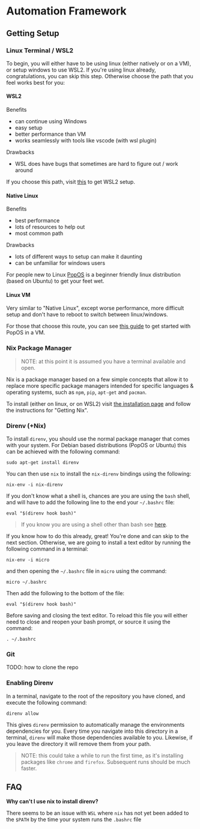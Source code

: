 # Automation Framework

## Getting Setup

### Linux Terminal / WSL2

To begin, you will either have to be using linux (either natively or on a VM), or setup windows to use WSL2. If you're using
linux already, congratulations, you can skip this step. Otherwise choose the path that you feel works best for you:

#### WSL2

Benefits
* can continue using Windows
* easy setup
* better performance than VM
* works seamlessly with tools like vscode (with wsl plugin)

Drawbacks
* WSL does have bugs that sometimes are hard to figure out / work around

If you choose this path, visit [this](https://docs.microsoft.com/en-us/windows/wsl/install-win10) to get WSL2 setup.

#### Native Linux

Benefits
* best performance
* lots of resources to help out
* most common path

Drawbacks
* lots of different ways to setup can make it daunting
* can be unfamiliar for windows users

For people new to Linux [PopOS](https://pop.system76.com/) is a beginner friendly linux distribution (based on Ubuntu)
to get your feet wet.

#### Linux VM

Very similar to "Native Linux", except worse performance, more difficult setup and don't have to reboot to switch between
linux/windows.

For those that choose this route, you can see [this guide](https://support.system76.com/articles/install-in-vm/) to get
started with PopOS in a VM.

### Nix Package Manager

> NOTE: at this point it is assumed you have a terminal available and open.

Nix is a package manager based on a few simple concepts that allow it to replace more specific package managers intended
for specific languages & operating systems, such as `npm`, `pip`, `apt-get` and `pacman`.

To install (either on linux, or on WSL2) visit [the installation page](https://nixos.org/download.html) and follow
the instructions for "Getting Nix".

### Direnv (+Nix)

To install `direnv`, you should use the normal package manager that comes with your system. For Debian based distributions
(PopOS or Ubuntu) this can be achieved with the following command:

`sudo apt-get install direnv`

You can then use `nix` to install the `nix-direnv` bindings using the following:

`nix-env -i nix-direnv`

If you don't know what a shell is, chances are you are using the `bash` shell, and will have to add the following line to
the end your `~/.bashrc` file:

`eval "$(direnv hook bash)"`

> If you know you are using a shell other than bash see [here](https://direnv.net/docs/hook.html).
> 
If you know how to do this already, great! You're done and can skip to the next section. Otherwise, we are going to install
a text editor by running the following command in a terminal:

`nix-env -i micro`

and then opening the `~/.bashrc` file in `micro` using the command:

`micro ~/.bashrc`

Then add the following to the bottom of the file:

`eval "$(direnv hook bash)"`

Before saving and closing the text editor. To reload this file you will either need to close and reopen your bash prompt,
or source it using the command:

`. ~/.bashrc`

### Git

TODO: how to clone the repo

### Enabling Direnv

In a terminal, navigate to the root of the repository you have cloned, and execute the following command:

`direnv allow`

This gives `direnv` permission to automatically manage the environments dependencies for you. Every time you
navigate into this directory in a terminal, `direnv` will make those dependencies available to you. Likewise,
if you leave the directory it will remove them  from your path.

> NOTE: this could take a while to run the first time, as it's installing packages like `chrome` and `firefox`. Subsequent runs should be much faster.

## FAQ

**Why can't I use nix to install direnv?**

There seems to be an issue with `WSL` where `nix` has not yet been added to the `$PATH` by the time your system runs the `.bashrc` file
